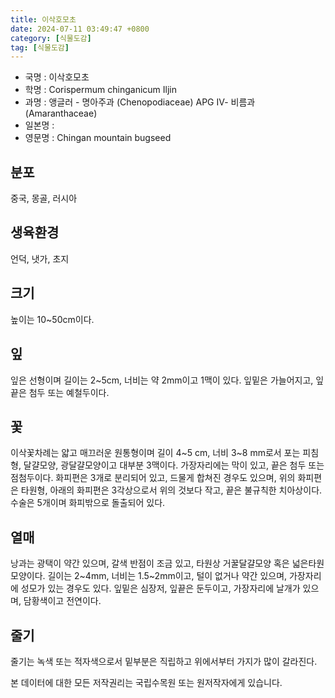 ```yaml
---
title: 이삭호모초
date: 2024-07-11 03:49:47 +0800
category: [식물도감]
tag: [식물도감]
---
```




- 국명 : 이삭호모초
- 학명 : Corispermum chinganicum Iljin
- 과명 : 앵글러 - 명아주과 (Chenopodiaceae) APG Ⅳ- 비름과 (Amaranthaceae)
- 일본명 : 
- 영문명 : Chingan mountain bugseed


## 분포
중국, 몽골, 러시아
## 생육환경
언덕, 냇가, 초지
## 크기
높이는 10~50cm이다.
## 잎
잎은 선형이며 길이는 2~5cm, 너비는 약 2mm이고 1맥이 있다. 잎밑은 가늘어지고, 잎끝은 첨두 또는 예철두이다.
## 꽃
이삭꽃차례는 얇고 매끄러운 원통형이며 길이 4~5 cm, 너비 3~8 mm로서 포는 피침형, 달걀모양, 광달걀모양이고 대부분 3맥이다. 가장자리에는 막이 있고, 끝은 첨두 또는 점첨두이다. 화피편은 3개로 분리되어 있고, 드물게 합쳐진 경우도 있으며, 위의 화피편은 타원형, 아래의 화피편은 3각상으로서 위의 것보다 작고, 끝은 불규칙한 치아상이다. 수술은 5개이며 화피밖으로 돌출되어 있다.
## 열매
낭과는 광택이 약간 있으며, 갈색 반점이 조금 있고, 타원상 거꿀달걀모양 혹은 넓은타원모양이다. 길이는 2~4mm, 너비는 1.5~2mm이고, 털이 없거나 약간 있으며, 가장자리에 성모가 있는 경우도 있다. 잎밑은 심장저, 잎끝은 둔두이고, 가장자리에 날개가 있으며, 담황색이고 전연이다.
## 줄기
줄기는 녹색 또는 적자색으로서 밑부분은 직립하고 위에서부터 가지가 많이 갈라진다.






본 데이터에 대한 모든 저작권리는 국립수목원 또는 원저작자에게 있습니다.
